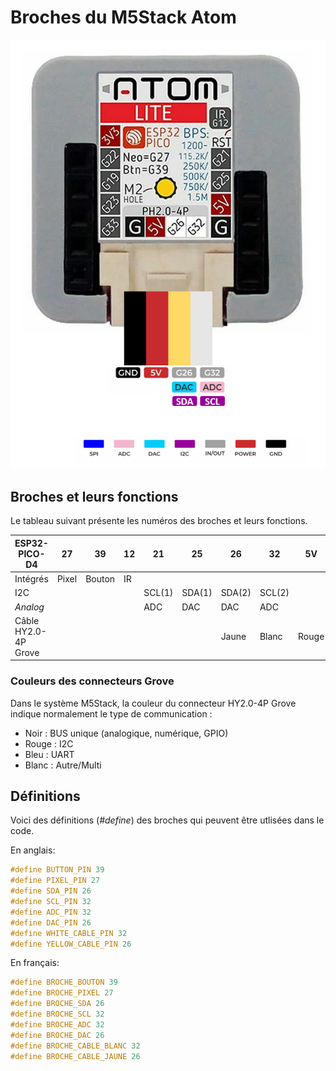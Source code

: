 # Broches du M5Stack Atom

![Les broches du connecteur Grove du M5Stack Atom Lite](m5stack_atom_broches.png) 

## Broches et leurs fonctions

Le tableau suivant présente les numéros des broches et leurs fonctions.

| **ESP32-PICO-D4** | **27** | **39** | **12** | **21** | **25** | **26** | **32** |  **5V** | **GND** |
|------------------|---------|---------|---------|---------|---------|---------|---------|---------|---------|
| Intégrés          | Pixel     | Bouton |   IR       |         |         |         |         |         |         |
| I2C              |         |         |         | SCL(1)     | SDA(1)    | SDA(2)        |   SCL(2)      |         |         |
| _Analog_             |         |         |         | ADC     | DAC     |   DAC      |  ADC       |         |         |
| Câble HY2.0-4P Grove    |         |         |         |      |      |    Jaune     |   Blanc      |   Rouge      |   Noir      |

### Couleurs des connecteurs Grove

Dans le système M5Stack, la couleur du connecteur HY2.0-4P Grove indique normalement le type de communication :

* Noir : BUS unique (analogique, numérique, GPIO)
* Rouge : I2C
* Bleu : UART
* Blanc : Autre/Multi


## Définitions


Voici des définitions (_#define_) des broches qui peuvent être utlisées dans le code.

En anglais:
```cpp
#define BUTTON_PIN 39
#define PIXEL_PIN 27
#define SDA_PIN 26
#define SCL_PIN 32
#define ADC_PIN 32
#define DAC_PIN 26
#define WHITE_CABLE_PIN 32
#define YELLOW_CABLE_PIN 26
```

En français:
```cpp
#define BROCHE_BOUTON 39
#define BROCHE_PIXEL 27
#define BROCHE_SDA 26
#define BROCHE_SCL 32
#define BROCHE_ADC 32
#define BROCHE_DAC 26
#define BROCHE_CABLE_BLANC 32
#define BROCHE_CABLE_JAUNE 26
```